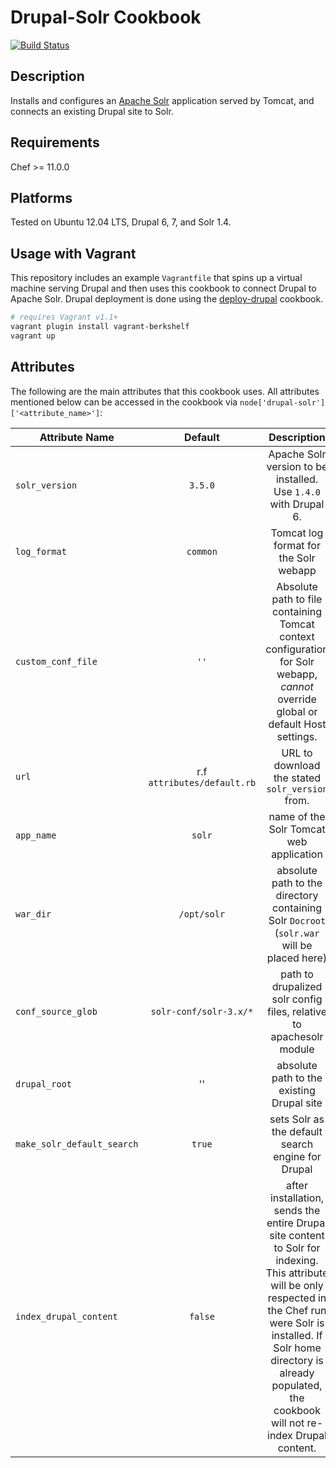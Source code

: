 # Drupal-Solr Cookbook

[![Build Status](https://travis-ci.org/evolvingweb/chef-drupal-solr.png?branch=master)](https://travis-ci.org/evolvingweb/chef-drupal-solr)
## Description
Installs and configures an [Apache Solr](http://wiki.apache.org/solr/)
application served by Tomcat, and connects an existing Drupal site to Solr.

## Requirements
Chef >= 11.0.0

## Platforms
Tested on Ubuntu 12.04 LTS, Drupal 6, 7, and Solr 1.4.

## Usage with Vagrant
This repository includes an example `Vagrantfile` that spins up a virtual machine
serving Drupal and then uses this cookbook to connect Drupal to Apache Solr.
Drupal deployment is done using the
[deploy-drupal](https://github.com/amirkdv/chef-deploy-drupal) cookbook.

```bash
# requires Vagrant v1.1+
vagrant plugin install vagrant-berkshelf
vagrant up
```

## Attributes
The following are the main attributes that this cookbook uses. All attributes mentioned
below can be accessed in the cookbook via 
`node['drupal-solr']['<attribute_name>']`:

|   Attribute Name    |Default |           Description           |
| --------------------|:------:|:------------------------------: |
|`solr_version`              | `3.5.0`  | Apache Solr version to be installed. Use `1.4.0` with Drupal 6.
|`log_format`                | `common` | Tomcat log format for the Solr webapp
|`custom_conf_file`          | `''`     | Absolute path to file containing Tomcat context configuration for Solr webapp, *cannot* override global or default Host settings.
|`url`                       | r.f `attributes/default.rb` | URL to download the stated `solr_version` from.
|`app_name`                  | `solr`   | name of the Solr Tomcat web application
|`war_dir`                   | `/opt/solr`              | absolute path to the directory containing Solr `Docroot` (`solr.war` will be placed here)
|`conf_source_glob`          | `solr-conf/solr-3.x/*`   | path to drupalized solr config files, relative to apachesolr module
|`drupal_root`               | ''                       | absolute path to the existing Drupal site
|`make_solr_default_search`  | `true`                   | sets Solr as the default search engine for Drupal
|`index_drupal_content`      | `false`                  | after installation, sends the entire Drupal site content to Solr for indexing. This attribute will be only respected in the Chef run were Solr is installed. If Solr home directory is already populated, the cookbook will not re-index Drupal content.

